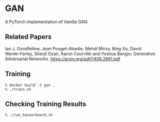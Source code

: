 # GAN
A PyTorch implementation of Vanilla GAN.

## Related Papers

Ian J. Goodfellow, Jean Pouget-Abadie, Mehdi Mirza, Bing Xu, David Warde-Farley, 
Sherjil Ozair, Aaron Courville and Yoshua Bengio:
Generative Adversarial Networks.
https://arxiv.org/pdf/1406.2661.pdf


## Training

```shell
% docker build -t gan .
% ./train.sh
```

## Checking Training Results

```shell
% ./run_tensorboard.sh
```